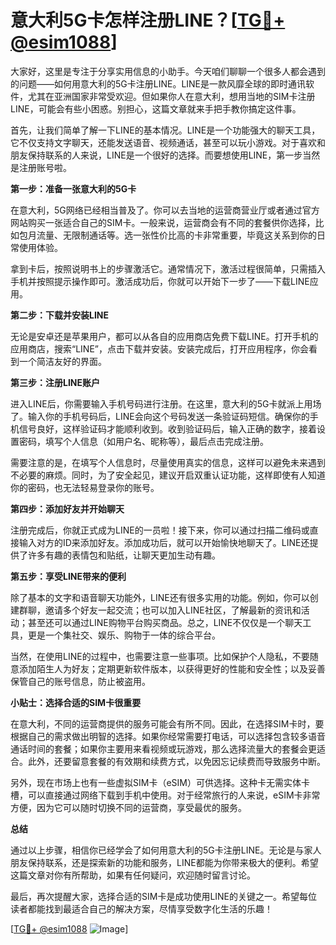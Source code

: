 # 意大利5G卡怎样注册LINE？[[TG💪+ @esim1088](https://t.me/s/esim1088)]

大家好，这里是专注于分享实用信息的小助手。今天咱们聊聊一个很多人都会遇到的问题——如何用意大利的5G卡注册LINE。LINE是一款风靡全球的即时通讯软件，尤其在亚洲国家非常受欢迎。但如果你人在意大利，想用当地的SIM卡注册LINE，可能会有些小困惑。别担心，这篇文章就来手把手教你搞定这件事。

首先，让我们简单了解一下LINE的基本情况。LINE是一个功能强大的聊天工具，它不仅支持文字聊天，还能发送语音、视频通话，甚至可以玩小游戏。对于喜欢和朋友保持联系的人来说，LINE是一个很好的选择。而要想使用LINE，第一步当然是注册账号啦。

**第一步：准备一张意大利的5G卡**

在意大利，5G网络已经相当普及了。你可以去当地的运营商营业厅或者通过官方网站购买一张适合自己的SIM卡。一般来说，运营商会有不同的套餐供你选择，比如包月流量、无限制通话等。选一张性价比高的卡非常重要，毕竟这关系到你的日常使用体验。

拿到卡后，按照说明书上的步骤激活它。通常情况下，激活过程很简单，只需插入手机并按照提示操作即可。激活成功后，你就可以开始下一步了——下载LINE应用。

**第二步：下载并安装LINE**

无论是安卓还是苹果用户，都可以从各自的应用商店免费下载LINE。打开手机的应用商店，搜索“LINE”，点击下载并安装。安装完成后，打开应用程序，你会看到一个简洁友好的界面。

**第三步：注册LINE账户**

进入LINE后，你需要输入手机号码进行注册。在这里，意大利的5G卡就派上用场了。输入你的手机号码后，LINE会向这个号码发送一条验证码短信。确保你的手机信号良好，这样验证码才能顺利收到。收到验证码后，输入正确的数字，接着设置密码，填写个人信息（如用户名、昵称等），最后点击完成注册。

需要注意的是，在填写个人信息时，尽量使用真实的信息，这样可以避免未来遇到不必要的麻烦。同时，为了安全起见，建议开启双重认证功能，这样即使有人知道你的密码，也无法轻易登录你的账号。

**第四步：添加好友并开始聊天**

注册完成后，你就正式成为LINE的一员啦！接下来，你可以通过扫描二维码或直接输入对方的ID来添加好友。添加成功后，就可以开始愉快地聊天了。LINE还提供了许多有趣的表情包和贴纸，让聊天更加生动有趣。

**第五步：享受LINE带来的便利**

除了基本的文字和语音聊天功能外，LINE还有很多实用的功能。例如，你可以创建群聊，邀请多个好友一起交流；也可以加入LINE社区，了解最新的资讯和活动；甚至还可以通过LINE购物平台购买商品。总之，LINE不仅仅是一个聊天工具，更是一个集社交、娱乐、购物于一体的综合平台。

当然，在使用LINE的过程中，也需要注意一些事项。比如保护个人隐私，不要随意添加陌生人为好友；定期更新软件版本，以获得更好的性能和安全性；以及妥善保管自己的账号信息，防止被盗用。

**小贴士：选择合适的SIM卡很重要**

在意大利，不同的运营商提供的服务可能会有所不同。因此，在选择SIM卡时，要根据自己的需求做出明智的选择。如果你经常需要打电话，可以选择包含较多语音通话时间的套餐；如果你主要用来看视频或玩游戏，那么选择流量大的套餐会更适合。此外，还要留意套餐的有效期和续费方式，以免因忘记续费而导致服务中断。

另外，现在市场上也有一些虚拟SIM卡（eSIM）可供选择。这种卡无需实体卡槽，可以直接通过网络下载到手机中使用。对于经常旅行的人来说，eSIM卡非常方便，因为它可以随时切换不同的运营商，享受最优的服务。

**总结**

通过以上步骤，相信你已经学会了如何用意大利的5G卡注册LINE。无论是与家人朋友保持联系，还是探索新的功能和服务，LINE都能为你带来极大的便利。希望这篇文章对你有所帮助，如果有任何疑问，欢迎随时留言讨论。

最后，再次提醒大家，选择合适的SIM卡是成功使用LINE的关键之一。希望每位读者都能找到最适合自己的解决方案，尽情享受数字化生活的乐趣！

[[TG💪+ @esim1088](https://t.me/s/esim1088) ![Image](https://i.postimg.cc/4NQfJmqS/Snipaste-2025-05-13-00-14-12.png)]